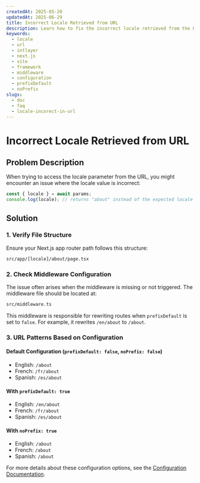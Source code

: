 ```yaml
---
createdAt: 2025-05-20
updatedAt: 2025-06-29
title: Incorrect Locale Retrieved from URL
description: Learn how to fix the incorrect locale retrieved from the URL.
keywords:
  - locale
  - url
  - intlayer
  - next.js
  - vite
  - framework
  - middleware
  - configuration
  - prefixDefault
  - noPrefix
slugs:
  - doc
  - faq
  - locale-incorect-in-url
---
```


# Incorrect Locale Retrieved from URL

## Problem Description

When trying to access the locale parameter from the URL, you might encounter an issue where the locale value is incorrect:

```js
const { locale } = await params;
console.log(locale); // returns "about" instead of the expected locale
```

## Solution

### 1. Verify File Structure

Ensure your Next.js app router path follows this structure:

```bash
src/app/[locale]/about/page.tsx
```

### 2. Check Middleware Configuration

The issue often arises when the middleware is missing or not triggered. The middleware file should be located at:

```bash
src/middleware.ts
```

This middleware is responsible for rewriting routes when `prefixDefault` is set to `false`. For example, it rewrites `/en/about` to `/about`.

### 3. URL Patterns Based on Configuration

#### Default Configuration (`prefixDefault: false`, `noPrefix: false`)

- English: `/about`
- French: `/fr/about`
- Spanish: `/es/about`

#### With `prefixDefault: true`

- English: `/en/about`
- French: `/fr/about`
- Spanish: `/es/about`

#### With `noPrefix: true`

- English: `/about`
- French: `/about`
- Spanish: `/about`

For more details about these configuration options, see the [Configuration Documentation](https://github.com/aymericzip/intlayer/blob/main/docs/docs/en-GB/configuration.md).
